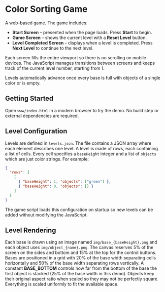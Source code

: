 # Color Sorting Game

A web-based game. The game includes:

- **Start Screen** – presented when the page loads. Press **Start** to begin.
- **Game Screen** – shows the current level with a **Reset Level** button.
- **Level Completed Screen** – displays when a level is completed. Press **Next Level** to continue to the next level.

Each screen fills the entire viewport so there is no scrolling on mobile devices. The JavaScript manages transitions between screens and keeps track of the current level number, starting from 1.

Levels automatically advance once every base is full with objects of a single color or is empty.

## Getting Started

Open `www/index.html` in a modern browser to try the demo. No build step or external dependencies are required.

## Level Configuration

Levels are defined in `levels.json`. The file contains a JSON array where each
element describes one level. A level is made of rows, each containing a list of
cells. Every cell specifies a `baseHeight` integer and a list of `objects` which
are just color strings. For example:

```json
{
  "rows": [
    [
      { "baseHeight": 1, "objects": ["green"] },
      { "baseHeight": 0, "objects": [] }
    ]
  ]
}
```

The game script loads this configuration on startup so new levels can be added
without modifying the JavaScript.

## Level Rendering

Each base is drawn using an image named `img/base_{baseHeight}.png` and each
object uses `img/object_{name}.png`. The canvas reserves 5% of the screen on the
sides and bottom and 15% at the top for the control buttons. Bases are positioned in a grid with 20% of
the base width separating cells horizontally and 50% of the base width
separating rows vertically. A constant **BASE_BOTTOM** controls how far from the
bottom of the base the first object is stacked (25% of the base width in this
demo). Objects keep their original aspect ratio when scaled so they may not be
perfectly square. Everything is scaled uniformly to fit the available space.
